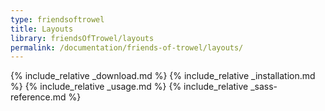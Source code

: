 ```yaml
---
type: friendsoftrowel
title: Layouts
library: friendsOfTrowel/layouts
permalink: /documentation/friends-of-trowel/layouts/
---
```


{% include_relative _download.md %}
{% include_relative _installation.md %}
{% include_relative _usage.md %}
{% include_relative _sass-reference.md %}


